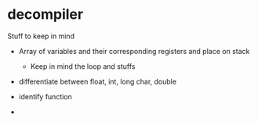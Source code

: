 # decompiler


Stuff to keep in mind

- Array of variables and their corresponding registers and place on stack
    - Keep in mind the loop and stuffs

- differentiate between float, int, long char, double
- identify function
- 